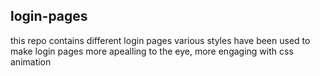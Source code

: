 ## login-pages
 this repo contains different login pages
various styles have been used to make login pages more apealling to the eye, more engaging with css animation
